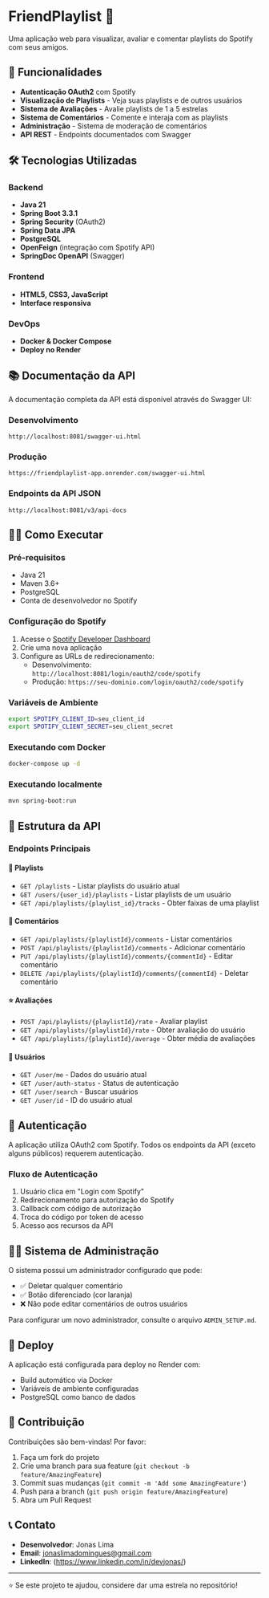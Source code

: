 # FriendPlaylist 🎵

Uma aplicação web para visualizar, avaliar e comentar playlists do Spotify com seus amigos.

## 🚀 Funcionalidades

- **Autenticação OAuth2** com Spotify
- **Visualização de Playlists** - Veja suas playlists e de outros usuários
- **Sistema de Avaliações** - Avalie playlists de 1 a 5 estrelas
- **Sistema de Comentários** - Comente e interaja com as playlists
- **Administração** - Sistema de moderação de comentários
- **API REST** - Endpoints documentados com Swagger

## 🛠️ Tecnologias Utilizadas

### Backend
- **Java 21**
- **Spring Boot 3.3.1**
- **Spring Security** (OAuth2)
- **Spring Data JPA**
- **PostgreSQL**
- **OpenFeign** (integração com Spotify API)
- **SpringDoc OpenAPI** (Swagger)

### Frontend
- **HTML5, CSS3, JavaScript**
- **Interface responsiva**

### DevOps
- **Docker & Docker Compose**
- **Deploy no Render**

## 📚 Documentação da API

A documentação completa da API está disponível através do Swagger UI:

### Desenvolvimento
```
http://localhost:8081/swagger-ui.html
```

### Produção
```
https://friendplaylist-app.onrender.com/swagger-ui.html
```

### Endpoints da API JSON
```
http://localhost:8081/v3/api-docs
```

## 🏃‍♂️ Como Executar

### Pré-requisitos
- Java 21
- Maven 3.6+
- PostgreSQL
- Conta de desenvolvedor no Spotify

### Configuração do Spotify
1. Acesse o [Spotify Developer Dashboard](https://developer.spotify.com/dashboard)
2. Crie uma nova aplicação
3. Configure as URLs de redirecionamento:
   - Desenvolvimento: `http://localhost:8081/login/oauth2/code/spotify`
   - Produção: `https://seu-dominio.com/login/oauth2/code/spotify`

### Variáveis de Ambiente
```bash
export SPOTIFY_CLIENT_ID=seu_client_id
export SPOTIFY_CLIENT_SECRET=seu_client_secret
```

### Executando com Docker
```bash
docker-compose up -d
```

### Executando localmente
```bash
mvn spring-boot:run
```

## 📖 Estrutura da API

### Endpoints Principais

#### 🎵 Playlists
- `GET /playlists` - Listar playlists do usuário atual
- `GET /users/{user_id}/playlists` - Listar playlists de um usuário
- `GET /api/playlists/{playlist_id}/tracks` - Obter faixas de uma playlist

#### 💬 Comentários
- `GET /api/playlists/{playlistId}/comments` - Listar comentários
- `POST /api/playlists/{playlistId}/comments` - Adicionar comentário
- `PUT /api/playlists/{playlistId}/comments/{commentId}` - Editar comentário
- `DELETE /api/playlists/{playlistId}/comments/{commentId}` - Deletar comentário

#### ⭐ Avaliações
- `POST /api/playlists/{playlistId}/rate` - Avaliar playlist
- `GET /api/playlists/{playlistId}/rate` - Obter avaliação do usuário
- `GET /api/playlists/{playlistId}/average` - Obter média de avaliações

#### 👤 Usuários
- `GET /user/me` - Dados do usuário atual
- `GET /user/auth-status` - Status de autenticação
- `GET /user/search` - Buscar usuários
- `GET /user/id` - ID do usuário atual

## 🔐 Autenticação

A aplicação utiliza OAuth2 com Spotify. Todos os endpoints da API (exceto alguns públicos) requerem autenticação.

### Fluxo de Autenticação
1. Usuário clica em "Login com Spotify"
2. Redirecionamento para autorização do Spotify
3. Callback com código de autorização
4. Troca do código por token de acesso
5. Acesso aos recursos da API

## 👨‍💼 Sistema de Administração

O sistema possui um administrador configurado que pode:
- ✅ Deletar qualquer comentário
- ✅ Botão diferenciado (cor laranja)
- ❌ Não pode editar comentários de outros usuários

Para configurar um novo administrador, consulte o arquivo `ADMIN_SETUP.md`.

## 🚀 Deploy

A aplicação está configurada para deploy no Render com:
- Build automático via Docker
- Variáveis de ambiente configuradas
- PostgreSQL como banco de dados


## 🤝 Contribuição

Contribuições são bem-vindas! Por favor:
1. Faça um fork do projeto
2. Crie uma branch para sua feature (`git checkout -b feature/AmazingFeature`)
3. Commit suas mudanças (`git commit -m 'Add some AmazingFeature'`)
4. Push para a branch (`git push origin feature/AmazingFeature`)
5. Abra um Pull Request

## 📞 Contato

- **Desenvolvedor**: Jonas Lima 
- **Email**: jonaslimadomingues@gmail.com
- **LinkedIn**: (https://www.linkedin.com/in/devjonas/)

---

⭐ Se este projeto te ajudou, considere dar uma estrela no repositório!
